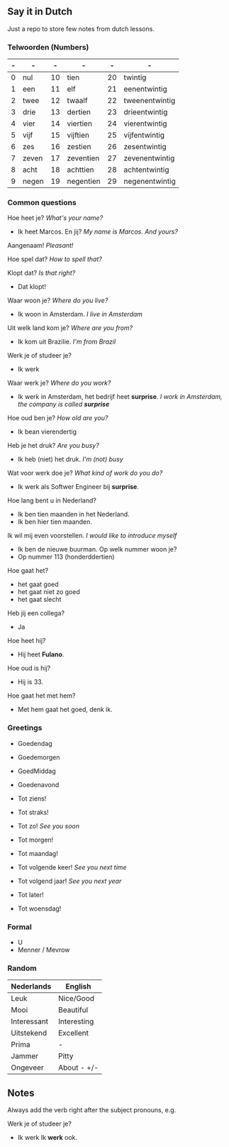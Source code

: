 Say it in Dutch
---
Just a repo to store few notes from dutch lessons.

### Telwoorden (Numbers)
| - | - | - | - | - | - |
|---|---|---|---|---|---|
| 0 |nul  | 10 |tien     | 20 |twintig       |
| 1 |een  | 11 |elf      | 21 |eenentwintig  |
| 2 |twee | 12 |twaalf   | 22 |tweenentwintig|
| 3 |drie | 13 |dertien  | 23 |drieentwintig |
| 4 |vier | 14 |viertien | 24 |vierentwintig |
| 5 |vijf | 15 |vijftien | 25 |vijfentwintig |
| 6 |zes  | 16 |zestien  | 26 |zesentwintig  |
| 7 |zeven| 17 |zeventien| 27 |zevenentwintig|
| 8 |acht | 18 |achttien | 28 |achtentwintig |
| 9 |negen| 19 |negentien| 29 |negenentwintig|

### Common questions

Hoe heet je? _What's your name?_
- Ik heet Marcos. En jij? _My name is Marcos. And yours?_

Aangenaam! _Pleasant!_

Hoe spel dat? _How to spell that?_

Klopt dat? _Is that right?_
- Dat klopt!

Waar woon je? _Where do you live?_
- Ik woon in Amsterdam. _I live in Amsterdam_

Uit welk land kom je? _Where are you from?_
- Ik kom uit Brazilie. _I'm from Brazil_

Werk je of studeer je?
- Ik werk

Waar werk je? _Where do you work?_
- Ik werk in Amsterdam, het bedrijf heet **surprise**. _I work in Amsterdam, the company is called **surprise**_

Hoe oud ben je? _How old are you?_
- Ik bean vierendertig

Heb je het druk? _Are you busy?_
- Ik heb (niet) het druk. _I'm (not) busy_

Wat voor werk doe je? _What kind of work do you do?_
- Ik werk als Softwer Engineer bij **surprise**.

Hoe lang bent u in Nederland?
- Ik ben tien maanden in het Nederland.
- Ik ben hier tien maanden.

Ik wil mij even voorstellen. _I would like to introduce myself_
- Ik ben de nieuwe buurman.
Op welk nummer woon je?
- Op nummer 113 (honderddertien)

Hoe gaat het?
- het gaat goed
- het gaat niet zo goed
- het gaat slecht

Heb jij een collega?
- Ja  

Hoe heet hij?  
- Hij heet **Fulano**.  

Hoe oud is hij?  
- Hij is 33.  

Hoe gaat het met hem?  
- Met hem gaat het goed, denk ik.  


### Greetings

 - Goedendag
 - Goedemorgen
 - GoedMiddag
 - Goedenavond
 
 - Tot ziens!
 - Tot straks!
 - Tot zo! _See you soon_
 - Tot morgen!
 - Tot maandag!
 - Tot volgende keer! _See you next time_
 - Tot volgend jaar! _See you next year_
 - Tot later!
 - Tot woensdag!
 
 ### Formal
 
  - U
  - Menner / Mevrow
  
### Random  

|Nederlands |English    |
|-----------|-----------|
|Leuk       |Nice/Good  |
|Mooi       |Beautiful  |
|Interessant|Interesting|
|Uitstekend |Excellent  |
|Prima      |     -     |
|Jammer     |Pitty      |
|Ongeveer   |About - +/-|

Notes
---
Always add the verb right after the subject pronouns, e.g.

Werk je of studeer je?
- Ik werk
Ik **werk** ook.
